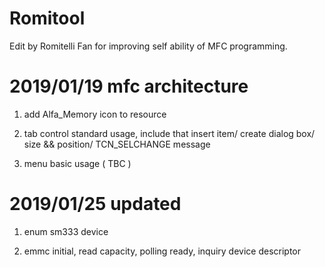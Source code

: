 # Romitool
Edit by Romitelli Fan for improving self ability of MFC programming.

# 2019/01/19 mfc architecture #

1) add Alfa_Memory icon to resource 

2) tab control standard usage, include that insert item/ create dialog box/ size && position/ TCN_SELCHANGE message

3) menu basic usage ( TBC ) 

# 2019/01/25 updated #

1) enum sm333 device 

2) emmc initial, read capacity, polling ready,  inquiry device descriptor